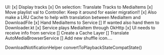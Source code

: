 


UI:
[x] Display tracks
[x] On selection: Translate Tracks to MediaItems
[x] Move playlist val to Controller: Keep it around for easier migration!!
[x] Also make a LRU Cache to help with translation between MediaItem and DownloadFile
[x] Hand MediaItems to Service
[] If wanted also hand them to Downloader.kt
[x] Service plays MediaItem through OkHttp
[x] UI needs to receive info from service
[] Create a Cache Layer
[] Translate AutoMediaBrowserService
[] Add new shuffle icon....

DownloadNotificationHelper
convertToPlaybackStateCompatState()
